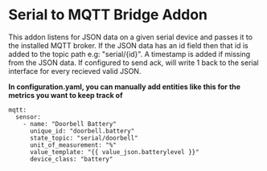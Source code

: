 # Serial to MQTT Bridge Addon

This addon listens for JSON data on a given serial device and passes it to the installed MQTT broker.
If the JSON data has an id field then that id is added to the topic path e.g: "serial/{id}".
A timestamp is added if missing from the JSON data.
If configured to send ack, will write 1 back to the serial interface for every recieved valid JSON.

**In configuration.yaml, you can manually add entities like this for the metrics you want to keep track of**  
```
mqtt:
  sensor:
    - name: "Doorbell Battery"
      unique_id: "doorbell.battery"
      state_topic: "serial/doorbell"
      unit_of_measurement: "%"
      value_template: "{{ value_json.batterylevel }}"
      device_class: "battery"
```

